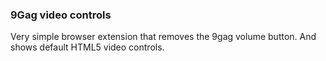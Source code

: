 ### 9Gag video controls

Very simple browser extension that removes the 9gag volume button. And shows default HTML5 video controls.
